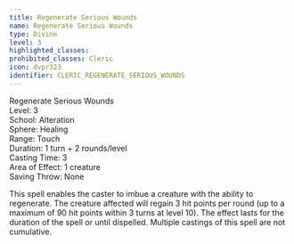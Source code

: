 ```yaml
---
title: Regenerate Serious Wounds
name: Regenerate Serious Wounds
type: Divine
level: 3
highlighted_classes: 
prohibited_classes: Cleric
icon: dvpr323
identifier: CLERIC_REGENERATE_SERIOUS_WOUNDS
---
```

Regenerate Serious Wounds  
Level: 3  
School: Alteration  
Sphere: Healing  
Range: Touch  
Duration: 1 turn + 2 rounds/level  
Casting Time: 3  
Area of Effect: 1 creature  
Saving Throw: None  
  
This spell enables the caster to imbue a creature with the ability to regenerate. The creature affected will regain 3 hit points per round (up to a maximum of 90 hit points within 3 turns at level 10). The effect lasts for the duration of the spell or until dispelled. Multiple castings of this spell are not cumulative.  
